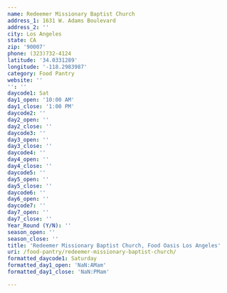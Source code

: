 ```yaml
---
name: Redeemer Missionary Baptist Church
address_1: 1631 W. Adams Boulevard
address_2: ''
city: Los Angeles
state: CA
zip: '90007'
phone: (323)732-4124
latitude: '34.0331289'
longitude: '-118.2983987'
category: Food Pantry
website: ''
'': ''
daycode1: Sat
day1_open: '10:00 AM'
day1_close: '1:00 PM'
daycode2: ''
day2_open: ''
day2_close: ''
daycode3: ''
day3_open: ''
day3_close: ''
daycode4: ''
day4_open: ''
day4_close: ''
daycode5: ''
day5_open: ''
day5_close: ''
daycode6: ''
day6_open: ''
daycode7: ''
day7_open: ''
day7_close: ''
Year_Round (Y/N): ''
season_open: ''
season_close: ''
title: 'Redeemer Missionary Baptist Church, Food Oasis Los Angeles'
uri: /food-pantry/redeemer-missionary-baptist-church/
formatted_daycode1: Saturday
formatted_day1_open: 'NaN:AMam'
formatted_day1_close: 'NaN:PMam'

---
```

